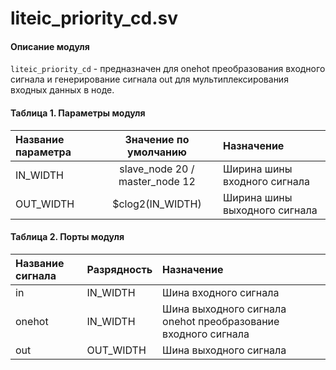# liteic_priority_cd.sv

#### Описание модуля

`liteic_priority_cd` - предназначен для onehot преобразования входного сигнала и генерирование сигнала out для мультиплексирования входных данных в ноде.

#### Таблица 1. Параметры модуля


| Название параметра  | Значение по умолчанию | Назначение                              |
|:-|:--------:|:---|
|IN_WIDTH             | slave_node 20 / master_node 12  | Ширина шины входного сигнала  |
|OUT_WIDTH            |    $clog2(IN_WIDTH)             | Ширина шины выходного сигнала |                                


#### Таблица 2. Порты модуля

| Название сигнала   | Разрядность     | Назначение                                                    |
|:-|:--------|:---|
|in                  |     IN_WIDTH    | Шина входного сигнала                                         |                                                    
|onehot              |     IN_WIDTH    | Шина выходного сигнала onehot преобразование входного сигнала |                    
|out                 |     OUT_WIDTH   | Шина выходного сигнала                                        |
